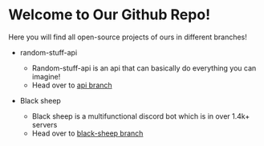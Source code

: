 # Welcome to Our Github Repo!
Here you will find all open-source projects of ours in different branches!

* random-stuff-api 
  * Random-stuff-api is an api that can basically do everything you can imagine!
  * Head over to [api branch](https://github.com/pgamerxstudio/projects/tree/api-wrapper)        
  
* Black sheep
  * Black sheep is a multifunctional discord bot which is in over 1.4k+ servers
  * Head over to [black-sheep branch](https://github.com/pgamerxstudio/projects/tree/black-sheep)
  
